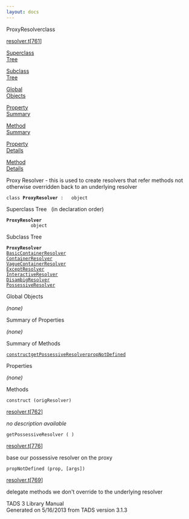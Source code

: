 ```yaml
---
layout: docs
---
```

<span class="title">ProxyResolver</span><span class="type">class</span>

[resolver.t](../file/resolver.t.html)\[[761](../source/resolver.t.html#761)\]

[Superclass  
Tree](#_SuperClassTree_)

[Subclass  
Tree](#_SubClassTree_)

[Global  
Objects](#_ObjectSummary_)

[Property  
Summary](#_PropSummary_)

[Method  
Summary](#_MethodSummary_)

[Property  
Details](#_Properties_)

[Method  
Details](#_Methods_)



Proxy Resolver - this is used to create resolvers that refer methods not
otherwise overridden back to an underlying resolver

`class `**`ProxyResolver`**` :   object`



<span id="_SuperClassTree_"></span>



<span class="hdln">Superclass Tree</span>   (in declaration order)



**`ProxyResolver`**  
`         object`  
<span id="_SubClassTree_"></span>



<span class="hdln">Subclass Tree</span>  



**`ProxyResolver`**  
[`BasicContainerResolver`](../object/BasicContainerResolver.html)  
[`ContainerResolver`](../object/ContainerResolver.html)  
[`VagueContainerResolver`](../object/VagueContainerResolver.html)  
[`ExceptResolver`](../object/ExceptResolver.html)  
[`InteractiveResolver`](../object/InteractiveResolver.html)  
[`DisambigResolver`](../object/DisambigResolver.html)  
[`PossessiveResolver`](../object/PossessiveResolver.html)  
<span id="_ObjectSummary_"></span>



<span class="hdln">Global Objects</span>  



*(none)* <span id="_PropSummary_"></span>



<span class="hdln">Summary of Properties</span>  





*(none)* <span id="_MethodSummary_"></span>



<span class="hdln">Summary of Methods</span>  



[`construct`](#construct)[`getPossessiveResolver`](#getPossessiveResolver)[`propNotDefined`](#propNotDefined)

<span id="_Properties_"></span>



<span class="hdln">Properties</span>  



*(none)* <span id="_Methods_"></span>



<span class="hdln">Methods</span>  



<span id="construct"></span>

`construct (origResolver)`

[resolver.t](../file/resolver.t.html)\[[762](../source/resolver.t.html#762)\]



*no description available*



<span id="getPossessiveResolver"></span>

`getPossessiveResolver ( )`

[resolver.t](../file/resolver.t.html)\[[776](../source/resolver.t.html#776)\]



base our possessive resolver on the proxy



<span id="propNotDefined"></span>

`propNotDefined (prop, [args])`

[resolver.t](../file/resolver.t.html)\[[769](../source/resolver.t.html#769)\]



delegate methods we don't override to the underlying resolver





TADS 3 Library Manual  
Generated on 5/16/2013 from TADS version 3.1.3


